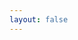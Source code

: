 ```yaml
---
layout: false
---
```


<script setup lang="ts">
import { onMounted } from 'vue';

const supportedLanguages = ['cs', 'en'];

onMounted(() => {
  const preferredLanguage = window.navigator.language.toLowerCase();
  const matchingLanguage = supportedLanguages.find(lang => preferredLanguage.startsWith(lang));

  if (matchingLanguage) {
    // Change the path to the matched language version
    window.location.replace(`/${matchingLanguage}/`);
  } else {
    // Fallback to the default version if no match is found
    window.location.replace(`/${supportedLanguages[0]}/`);
  }
});
</script>
